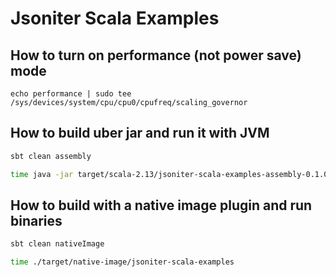 # Jsoniter Scala Examples

## How to turn on performance (not power save) mode 

```
echo performance | sudo tee /sys/devices/system/cpu/cpu0/cpufreq/scaling_governor
```

## How to build uber jar and run it with JVM

```sh
sbt clean assembly

time java -jar target/scala-2.13/jsoniter-scala-examples-assembly-0.1.0-SNAPSHOT.jar
```

## How to build with a native image plugin and run binaries

```sh
sbt clean nativeImage 

time ./target/native-image/jsoniter-scala-examples
```